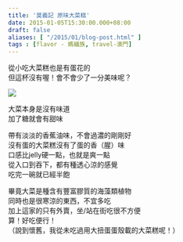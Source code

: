 ```yaml
---
title: '莫義記 原味大菜糕'
date: 2015-01-05T15:30:00.000+08:00
draft: false
aliases: [ "/2015/01/blog-post.html" ]
tags : [flavor - 螞蟻族, travel-澳門]
---
```


從小吃大菜糕也是有蛋花的  
但這杯沒有喔！會不會少了一分美味呢？  

![](/images/macau02.jpg)

大菜本身是沒有味道  
加了糖就會有甜味  
  

帶有淡淡的香蕉油味，不會過濃的剛剛好  
沒有蛋的大菜糕沒有了蛋的香（腥）味  
口感比jelly硬一點，也就是爽一點  
從入口到吞下，都有種透心涼的感覺  
吃完一碗就已經半飽

  

畢竟大菜是種含有豐富膠質的海藻類植物  
同時也是很寒涼的東西，不宜多吃    
加上這家的只有外賣，坐/站在街吃很不方便  
算！好吃便行！  
（說到懷舊，我從未吃過用大扭蛋蛋殼載的大菜糕呢！）
